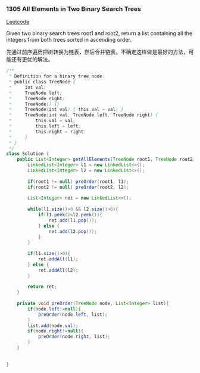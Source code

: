 ### 1305 All Elements in Two Binary Search Trees

[Leetcode](https://leetcode.com/problems/all-elements-in-two-binary-search-trees/)

Given two binary search trees root1 and root2, return a list containing all the integers from both trees sorted in ascending order.

先通过前序遍历把树转换为链表，然后合并链表。不确定这样做是最好的方法，可能还有更优的解法。

```java
/**
 * Definition for a binary tree node.
 * public class TreeNode {
 *     int val;
 *     TreeNode left;
 *     TreeNode right;
 *     TreeNode() {}
 *     TreeNode(int val) { this.val = val; }
 *     TreeNode(int val, TreeNode left, TreeNode right) {
 *         this.val = val;
 *         this.left = left;
 *         this.right = right;
 *     }
 * }
 */
class Solution {
    public List<Integer> getAllElements(TreeNode root1, TreeNode root2) {
        LinkedList<Integer> l1 = new LinkedList<>();
        LinkedList<Integer> l2 = new LinkedList<>();
        
        if(root1 != null) preOrder(root1, l1);
        if(root2 != null) preOrder(root2, l2);
        
        List<Integer> ret = new LinkedList<>();
        
        while(l1.size()>0 && l2.size()>0){
            if(l1.peek()<l2.peek()){
                ret.add(l1.pop());
            } else {
                ret.add(l2.pop());
            }
        }
        
        if(l1.size()>0){
            ret.addAll(l1);
        } else {
            ret.addAll(l2);
        }
        
        return ret;
    }
    
    private void preOrder(TreeNode node, List<Integer> list){
        if(node.left!=null){
            preOrder(node.left, list);
        }
        list.add(node.val);
        if(node.right!=null){
            preOrder(node.right, list);
        }
    }
    
    
}
```